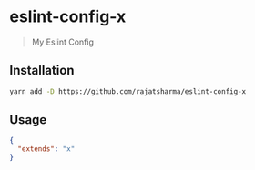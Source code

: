 # eslint-config-x

> My Eslint Config

## Installation

```sh
yarn add -D https://github.com/rajatsharma/eslint-config-x
```

## Usage

```json
{
  "extends": "x"
}
```
